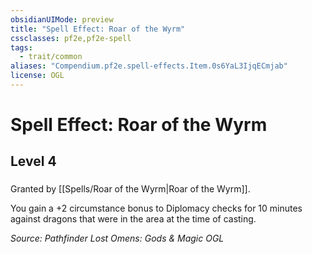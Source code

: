 ```yaml
---
obsidianUIMode: preview
title: "Spell Effect: Roar of the Wyrm"
cssclasses: pf2e,pf2e-spell
tags:
  - trait/common
aliases: "Compendium.pf2e.spell-effects.Item.0s6YaL3IjqECmjab"
license: OGL
---
```

# Spell Effect: Roar of the Wyrm
## Level 4
### 






Granted by [[Spells/Roar of the Wyrm|Roar of the Wyrm]].

You gain a +2 circumstance bonus to Diplomacy checks for 10 minutes against dragons that were in the area at the time of casting.

*Source: Pathfinder Lost Omens: Gods & Magic*
*OGL*